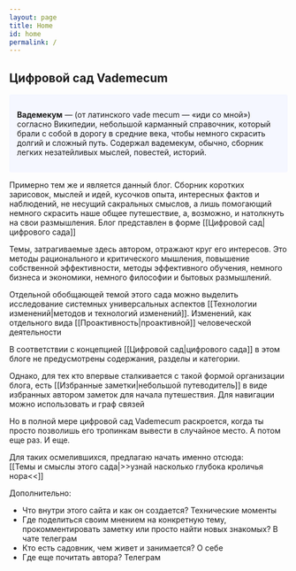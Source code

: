 ```yaml
---
layout: page
title: Home
id: home
permalink: /
---
```

## Цифровой сад Vademecum


<p style="padding: 2em 1em; background: #f5f7ff; border-radius: 4px;">
<span style="font-weight: bold">Вадемекум</span> — (от латинского vade mecum — «иди со мной») согласно Википедии, небольшой карманный справочник, который брали с собой в дорогу в средние века, чтобы немного скрасить долгий и сложный путь. Содержал вадемекум, обычно, сборник легких незатейливых мыслей, повестей, историй.
</p>


Примерно тем же и является данный блог. Сборник коротких зарисовок, мыслей и идей, кусочков опыта, интересных фактов и наблюдений, не несущий сакральных смыслов, а лишь помогающий немного скрасить наше общее путешествие, а, возможно, и натолкнуть на свои размышления. Блог представлен в форме [[Цифровой сад|цифрового сада]]

Темы, затрагиваемые здесь автором, отражают круг его интересов. Это методы рационального и критического мышления, повышение собственной эффективности, методы эффективного обучения, немного бизнеса и экономики, немного философии и бытовых размышлений.

Отдельной обобщающей темой этого сада можно выделить исследование системных универсальных аспектов [[Технологии изменений|методов и технологий изменений]]. Изменений, как отдельного вида [[Проактивность|проактивной]] человеческой деятельности

В соответствии с концепцией [[Цифровой сад|цифрового сада]] в этом блоге не предусмотрены содержания, разделы и категории.  

Однако, для тех кто впервые сталкивается с такой формой организации блога, есть [[Избранные заметки|небольшой путеводитель]] в виде избранных автором заметок для начала путешествия. Для навигации можно использовать и граф связей

Но в полной мере цифровой сад Vademecum раскроется, когда ты просто позволишь его тропинкам вывести в случайное место. А потом еще раз. И еще.

Для таких осмелившихся, предлагаю начать именно отсюда:  
[[Темы и смыслы этого сада|>>узнай насколько глубока кроличья нора<<]]


Дополнительно:
- Что внутри этого сайта и как он создается? Технические моменты
- Где поделиться своим мнением на конкретную тему, прокомментировать заметку или просто найти новых знакомых? В чате телеграм
- Кто есть садовник, чем живет и занимается? О себе
- Где еще почитать автора? Телеграм


<style>
  .wrapper {
    max-width: 45em;
  }
</style>
